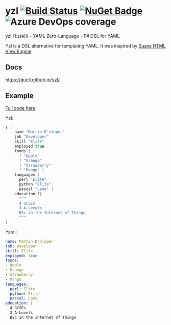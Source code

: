 # yzl [![Build Status](https://dev.azure.com/queil/yzl/_apis/build/status/queil.yzl?branchName=master)](https://dev.azure.com/queil/yzl/_build/latest?definitionId=2&branchName=master) [![NuGet Badge](https://buildstats.info/nuget/Yzl?includePreReleases=true)](https://www.nuget.org/packages/Yzl) ![Azure DevOps coverage](https://img.shields.io/azure-devops/coverage/queil/yzl/2)

yzl /ˈiːz(ə)l/ - YAML Zero-Language - F# DSL for YAML

Yzl is a DSL alternative for templating YAML. It was inspired by [Suave HTML View Engine](https://github.com/SuaveIO/suave/blob/master/src/Suave.Experimental/Html.fs).

## Docs

https://queil.github.io/yzl/

## Example

[Full code here](tests/Example.fs) 

Yzl:

```fsharp
! [
    name "Martin D'vloper"
    job "Developer"
    skill "Elite"
    employed true
    foods [
      ! "Apple"
      ! "Orange"
      ! "Strawberry"
      ! "Mango" ]
    languages [
      perl "Elite"
      python "Elite"
      pascal "Lame" ]
    education !|
      """
      4 GCSEs
      3 A-Levels
      BSc in the Internet of Things
      """ 
]
```

Yaml:

```yaml
name: Martin D'vloper
job: Developer
skill: Elite
employed: true
foods:
- Apple
- Orange
- Strawberry
- Mango
languages:
  perl: Elite
  python: Elite
  pascal: Lame
education: |
  4 GCSEs
  3 A-Levels
  BSc in the Internet of Things
```
